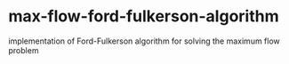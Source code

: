 # max-flow-ford-fulkerson-algorithm
implementation of Ford-Fulkerson algorithm for solving the maximum flow problem